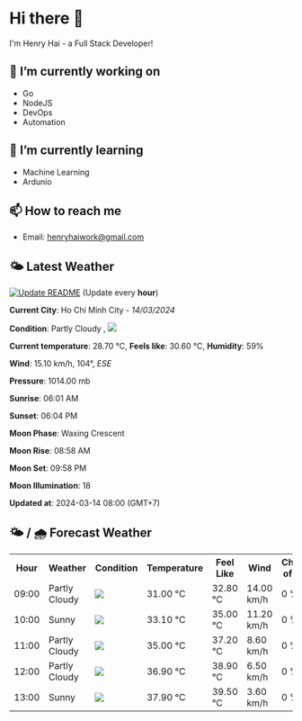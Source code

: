 # Hi there 👋

I'm Henry Hai - a Full Stack Developer!

## 🔭 I’m currently working on

- Go
- NodeJS
- DevOps
- Automation

## 🌱 I’m currently learning

- Machine Learning
- Ardunio

## 📫 How to reach me

- Email: <henryhaiwork@gmail.com>

## 🌤️ Latest Weather
[![Update README](https://github.com/henry0hai/henry0hai/actions/workflows/udpateReadme.yml/badge.svg)](https://github.com/henry0hai/henry0hai/actions/workflows/udpateReadme.yml)
(Update every **hour**)
<!-- CURRENT_WEATHER:START -->
**Current City**: Ho Chi Minh City - *14/03/2024*

**Condition**: Partly Cloudy , <img src="https://cdn.weatherapi.com/weather/64x64/day/116.png"/>

**Current temperature**: 28.70 °C, **Feels like**: 30.60 °C, **Humidity**: 59%

**Wind**: 15.10 km/h, 104°, *ESE*

**Pressure**: 1014.00 mb

**Sunrise**: 06:01 AM

**Sunset**: 06:04 PM

**Moon Phase**: Waxing Crescent

**Moon Rise**: 08:58 AM

**Moon Set**: 09:58 PM

**Moon Illumination**: 18

**Updated at**: 2024-03-14 08:00 (GMT+7)<!-- CURRENT_WEATHER:END -->

## 🌤️ / 🌧️ Forecast Weather
<!-- FORECAST_WEATHER:START -->
<table>
		<tr>
			<th>Hour</th>
			<th>Weather</th>
			<th>Condition</th>
			<th>Temperature</th>
			<th>Feel Like</th>
			<th>Wind</th>
			<th>Chance of Rain</th>
		</tr>
				<tr>
					<td>09:00</td>
					<td>Partly Cloudy </td>
					<td><img src='https://cdn.weatherapi.com/weather/64x64/day/116.png'/></td>
					<td>31.00 °C</td>
					<td>32.80 °C</td>
					<td>14.00 km/h</td>
					<td>0 %</td>
				</tr>
				<tr>
					<td>10:00</td>
					<td>Sunny</td>
					<td><img src='https://cdn.weatherapi.com/weather/64x64/day/113.png'/></td>
					<td>33.10 °C</td>
					<td>35.00 °C</td>
					<td>11.20 km/h</td>
					<td>0 %</td>
				</tr>
				<tr>
					<td>11:00</td>
					<td>Partly Cloudy </td>
					<td><img src='https://cdn.weatherapi.com/weather/64x64/day/116.png'/></td>
					<td>35.00 °C</td>
					<td>37.20 °C</td>
					<td>8.60 km/h</td>
					<td>0 %</td>
				</tr>
				<tr>
					<td>12:00</td>
					<td>Partly Cloudy </td>
					<td><img src='https://cdn.weatherapi.com/weather/64x64/day/116.png'/></td>
					<td>36.90 °C</td>
					<td>38.90 °C</td>
					<td>6.50 km/h</td>
					<td>0 %</td>
				</tr>
				<tr>
					<td>13:00</td>
					<td>Sunny</td>
					<td><img src='https://cdn.weatherapi.com/weather/64x64/day/113.png'/></td>
					<td>37.90 °C</td>
					<td>39.50 °C</td>
					<td>3.60 km/h</td>
					<td>0 %</td>
				</tr>
</table>
<!-- FORECAST_WEATHER:END -->
